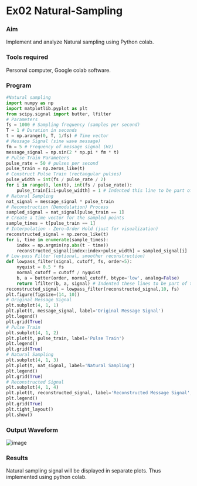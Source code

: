 # Ex02 Natural-Sampling
### Aim 
Implement and analyze Natural sampling using Python colab.
### Tools required 
Personal computer,
Google colab software.
### Program 
```python
#Natural sampling
import numpy as np
import matplotlib.pyplot as plt
from scipy.signal import butter, lfilter
# Parameters
fs = 1000 # Sampling frequency (samples per second)
T = 1 # Duration in seconds
t = np.arange(0, T, 1/fs) # Time vector
# Message Signal (sine wave message)
fm = 5 # Frequency of message signal (Hz)
message_signal = np.sin(2 * np.pi * fm * t)
# Pulse Train Parameters
pulse_rate = 50 # pulses per second
pulse_train = np.zeros_like(t)
# Construct Pulse Train (rectangular pulses)
pulse_width = int(fs / pulse_rate / 2)
for i in range(0, len(t), int(fs / pulse_rate)):
    pulse_train[i:i+pulse_width] = 1 # Indented this line to be part of the for loop
# Natural Sampling
nat_signal = message_signal * pulse_train
# Reconstruction (Demodulation) Process
sampled_signal = nat_signal[pulse_train == 1]
# Create a time vector for the sampled points
sample_times = t[pulse_train == 1]
# Interpolation - Zero-Order Hold (just for visualization)
reconstructed_signal = np.zeros_like(t)
for i, time in enumerate(sample_times):
    index = np.argmin(np.abs(t - time))
    reconstructed_signal[index:index+pulse_width] = sampled_signal[i]
# Low-pass Filter (optional, smoother reconstruction)
def lowpass_filter(signal, cutoff, fs, order=5):
    nyquist = 0.5 * fs
    normal_cutoff = cutoff / nyquist
    b, a = butter(order, normal_cutoff, btype='low', analog=False)
    return lfilter(b, a, signal) # Indented these lines to be part of the function definition
reconstructed_signal = lowpass_filter(reconstructed_signal,10, fs)
plt.figure(figsize=(14, 10))
# Original Message Signal
plt.subplot(4, 1, 1)
plt.plot(t, message_signal, label='Original Message Signal')
plt.legend()
plt.grid(True)
# Pulse Train
plt.subplot(4, 1, 2)
plt.plot(t, pulse_train, label='Pulse Train')
plt.legend()
plt.grid(True)
# Natural Sampling
plt.subplot(4, 1, 3)
plt.plot(t, nat_signal, label='Natural Sampling')
plt.legend()
plt.grid(True)
# Reconstructed Signal
plt.subplot(4, 1, 4)
plt.plot(t, reconstructed_signal, label='Reconstructed Message Signal', color='green')
plt.legend()
plt.grid(True)
plt.tight_layout()
plt.show()
```
### Output Waveform 
![image](https://github.com/user-attachments/assets/85562086-1207-4488-851b-e90c7217c1d0)

### Results
Natural sampling signal will be displayed in separate plots. Thus implemented using python colab.
